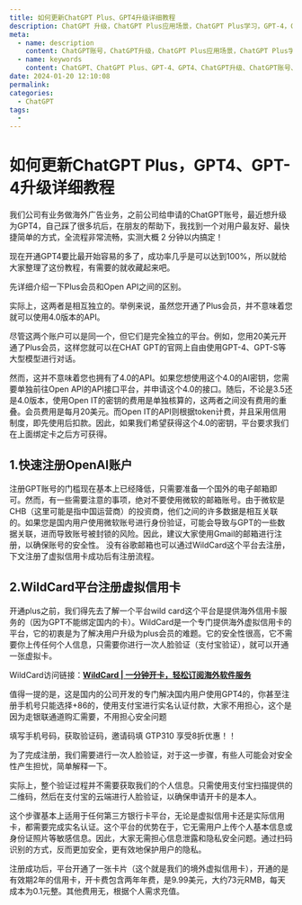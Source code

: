 ```yaml
---
title: 如何更新ChatGPT Plus、GPT4升级详细教程
description: ChatGPT 升级，ChatGPT Plus应用场景，ChatGPT Plus学习，GPT-4，GPT4
meta:
  - name: description
    content: ChatGPT账号，ChatGPT升级，ChatGPT Plus应用场景，ChatGPT Plus学习，GPT-4升级，GPT4升级
  - name: keywords
    content: ChatGPT、ChatGPT Plus、GPT-4、GPT4、ChatGPT升级、ChatGPT账号、GPT-4升级、GPT4升级
date: 2024-01-20 12:10:08
permalink:
categories:
  - ChatGPT
tags:
  - 
---
```


# 如何更新ChatGPT Plus，GPT4、GPT-4升级详细教程

我们公司有业务做海外广告业务，之前公司给申请的ChatGPT账号，最近想升级为GPT4，自己踩了很多坑后，在朋友的帮助下，我找到一个对用户最友好、最快捷简单的方式，全流程非常流畅，实测大概 2 分钟以内搞定！

现在开通GPT4要比最开始容易的多了，成功率几乎是可以达到100%，所以就给大家整理了这份教程，有需要的就收藏起来吧。

先详细介绍一下Plus会员和Open API之间的区别。

实际上，这两者是相互独立的。举例来说，虽然您开通了Plus会员，并不意味着您就可以使用4.0版本的API。

尽管这两个账户可以是同一个，但它们是完全独立的平台。例如，您用20美元开通了Plus会员，这样您就可以在CHAT GPT的官网上自由使用GPT-4、GPT-S等大型模型进行对话。

然而，这并不意味着您也拥有了4.0的API。如果您想使用这个4.0的AI密钥，您需要单独前往Open API的API接口平台，并申请这个4.0的接口。随后，不论是3.5还是4.0版本，使用Open
IT的密钥的费用是单独核算的，这两者之间没有费用的重叠。会员费用是每月20美元。而Open IT的API则根据token计费，并且采用信用制度，即先使用后扣款。因此，如果我们希望获得这个4.0的密钥，平台要求我们在上面绑定卡之后方可获得。

## **1.快速注册OpenAI账户**

注册GPT账号的门槛现在基本上已经降低，只需要准备一个国外的电子邮箱即可。然而，有一些需要注意的事项，绝对不要使用微软的邮箱账号。由于微软是CHB（这里可能是指中国运营商）的投资商，他们之间的许多数据是相互关联的。如果您是国内用户使用微软账号进行身份验证，可能会导致与GPT的一些数据关联，进而导致账号被封锁的风险。因此，建议大家使用Gmail的邮箱进行注册，以确保账号的安全性。
没有谷歌邮箱也可以通过WildCard这个平台去注册，下文注册了虚拟信用卡成功后有注册流程。


## **2.WildCard平台注册虚拟信用卡**

开通plus之前，我们得先去了解一个平台wild card这个平台是提供海外信用卡服务的（因为GPT不能绑定国内的卡）。WildCard是一个专门提供海外虚拟信用卡的平台，它的初衷是为了解决用户升级为plus会员的难题。它的安全性很高，它不需要你上传任何个人信息，只需要你进行一次人脸验证（支付宝验证），就可以开通一张虚拟卡。

WildCard访问链接：**[WildCard | 一分钟开卡，轻松订阅海外软件服务](https://bewildcard.com/i/GPT310)**

值得一提的是，这是国内的公司开发的专门解决国内用户使用GPT4的，你甚至注册手机号只能选择+86的，使用支付宝进行实名认证付款，大家不用担心，这个是因为走银联通道购汇需要，不用担心安全问题


填写手机号码，获取验证码，邀请码填 GTP310 享受8折优惠！！


为了完成注册，我们需要进行一次人脸验证，对于这一步骤，有些人可能会对安全性产生担忧，简单解释一下。

实际上，整个验证过程并不需要获取我们的个人信息。只需使用支付宝扫描提供的二维码，然后在支付宝的云端进行人脸验证，以确保申请开卡的是本人。

这个步骤基本上适用于任何第三方银行卡平台，无论是虚拟信用卡还是实际信用卡，都需要完成实名认证。这个平台的优势在于，它无需用户上传个人基本信息或身份证照片等敏感信息。因此，大家无需担心信息泄露和隐私安全问题。通过扫码识别的方式，反而更加安全，更有效地保护用户的隐私。


注册成功后，平台开通了一张卡片（这个就是我们的境外虚拟信用卡），开通的是有效期2年的信用卡，开卡费包含两年年费，是9.99美元，大约73元RMB，每天成本为0.1元整。其他费用无，根据个人需求充值。



